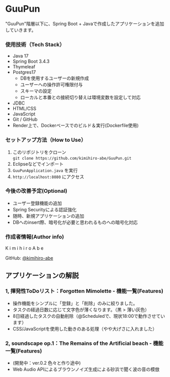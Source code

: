 # GuuPun
"GuuPun"階層以下に、Spring Boot + Javaで作成したアプリケーションを追加していきます。

### 使用技術（Tech Stack）
- Java 17
- Spring Boot 3.4.3
- Thymeleaf
- Postgres17
	- DBを使用するユーザーの新規作成
	- ユーザーへの操作許可権限付与
	- スキーマの設定
	- ローカルと本番との接続切り替えは環境変数を設定して対応
- JDBC
- HTML/CSS
- JavaScript
- Git / GitHub
- Render上で、Dockerベースでのビルド＆実行(Dockerfile使用)


### セットアップ方法（How to Use）
1. このリポジトリをクローン  
   `git clone https://github.com/kimihiro-abe/GuuPun.git`
2. Eclipseなどでインポート
3. `GuuPunApplication.java` を実行
4. `http://localhost:8080` にアクセス

### 今後の改善予定(Optional)
- ユーザー登録機能の追加
- Spring Securityによる認証強化
- 随時、新規アプリケーションの追加
- DBへのinsert際、暗号化が必要と思われるものへの暗号化対応

### 作成者情報(Author info)
K i m i h i r o    A b e

GitHub: [@kimihiro-abe](https://github.com/kimihiro-abe)


## アプリケーションの解説
### 1, 揮発性ToDoリスト：Forgotten Mimolette  -  機能一覧(Features)
- 操作機能をシンプルに「登録」と「削除」のみに絞りました。
- タスクの経過日数に応じて文字色が薄くなります。（黒 > 薄い灰色）
- 8日経過したタスクの自動削除（@Scheduledで、現状18:00で動作させています）
- CSS/JavaScriptを使用した動きのある処理（やや大げさに入れました）

### 2, soundscape op.1：The Remains of the Artificial beach  -  機能一覧(Features)
- (開発中：ver.0.2  色々と作り途中)
- Web Audio APIによるブラウンノイズ生成による砂浜で聞く波の音の模倣

